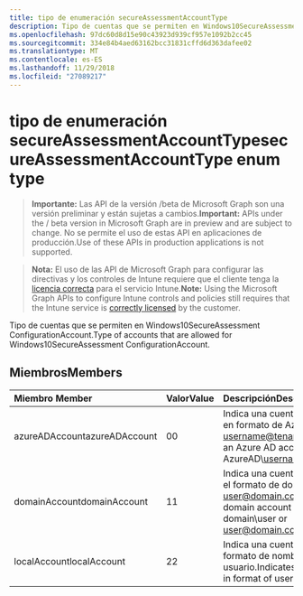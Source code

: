 ```yaml
---
title: tipo de enumeración secureAssessmentAccountType
description: Tipo de cuentas que se permiten en Windows10SecureAssessment ConfigurationAccount.
ms.openlocfilehash: 97dc60d8d15e90c43923d939cf957e1092b2cc45
ms.sourcegitcommit: 334e84b4aed63162bcc31831cffd6d363dafee02
ms.translationtype: MT
ms.contentlocale: es-ES
ms.lasthandoff: 11/29/2018
ms.locfileid: "27089217"
---
```

# <a name="secureassessmentaccounttype-enum-type"></a><span data-ttu-id="689de-103">tipo de enumeración secureAssessmentAccountType</span><span class="sxs-lookup"><span data-stu-id="689de-103">secureAssessmentAccountType enum type</span></span>

> <span data-ttu-id="689de-104">**Importante:** Las API de la versión /beta de Microsoft Graph son una versión preliminar y están sujetas a cambios.</span><span class="sxs-lookup"><span data-stu-id="689de-104">**Important:** APIs under the / beta version in Microsoft Graph are in preview and are subject to change.</span></span> <span data-ttu-id="689de-105">No se permite el uso de estas API en aplicaciones de producción.</span><span class="sxs-lookup"><span data-stu-id="689de-105">Use of these APIs in production applications is not supported.</span></span>

> <span data-ttu-id="689de-106">**Nota:** El uso de las API de Microsoft Graph para configurar las directivas y los controles de Intune requiere que el cliente tenga la [licencia correcta](https://go.microsoft.com/fwlink/?linkid=839381) para el servicio Intune.</span><span class="sxs-lookup"><span data-stu-id="689de-106">**Note:** Using the Microsoft Graph APIs to configure Intune controls and policies still requires that the Intune service is [correctly licensed](https://go.microsoft.com/fwlink/?linkid=839381) by the customer.</span></span>

<span data-ttu-id="689de-107">Tipo de cuentas que se permiten en Windows10SecureAssessment ConfigurationAccount.</span><span class="sxs-lookup"><span data-stu-id="689de-107">Type of accounts that are allowed for Windows10SecureAssessment ConfigurationAccount.</span></span>
## <a name="members"></a><span data-ttu-id="689de-108">Miembros</span><span class="sxs-lookup"><span data-stu-id="689de-108">Members</span></span>
|<span data-ttu-id="689de-109">Miembro	</span><span class="sxs-lookup"><span data-stu-id="689de-109">Member</span></span>|<span data-ttu-id="689de-110">Valor</span><span class="sxs-lookup"><span data-stu-id="689de-110">Value</span></span>|<span data-ttu-id="689de-111">Descripción</span><span class="sxs-lookup"><span data-stu-id="689de-111">Description</span></span>|
|:---|:---|:---|
|<span data-ttu-id="689de-112">azureADAccount</span><span class="sxs-lookup"><span data-stu-id="689de-112">azureADAccount</span></span>|<span data-ttu-id="689de-113">0</span><span class="sxs-lookup"><span data-stu-id="689de-113">0</span></span>|<span data-ttu-id="689de-114">Indica una cuenta de Azure AD en formato de AzureAD\ username@tenant.com.</span><span class="sxs-lookup"><span data-stu-id="689de-114">Indicates an Azure AD account in format of AzureAD\username@tenant.com.</span></span>|
|<span data-ttu-id="689de-115">domainAccount</span><span class="sxs-lookup"><span data-stu-id="689de-115">domainAccount</span></span>|<span data-ttu-id="689de-116">1</span><span class="sxs-lookup"><span data-stu-id="689de-116">1</span></span>|<span data-ttu-id="689de-117">Indica una cuenta de dominio en el formato de dominio\usuario o user@domain.com.</span><span class="sxs-lookup"><span data-stu-id="689de-117">Indicates a domain account in format of domain\user or user@domain.com.</span></span>|
|<span data-ttu-id="689de-118">localAccount</span><span class="sxs-lookup"><span data-stu-id="689de-118">localAccount</span></span>|<span data-ttu-id="689de-119">2</span><span class="sxs-lookup"><span data-stu-id="689de-119">2</span></span>|<span data-ttu-id="689de-120">Indica una cuenta local en formato de nombre de usuario.</span><span class="sxs-lookup"><span data-stu-id="689de-120">Indicates a local account in format of username.</span></span>|





